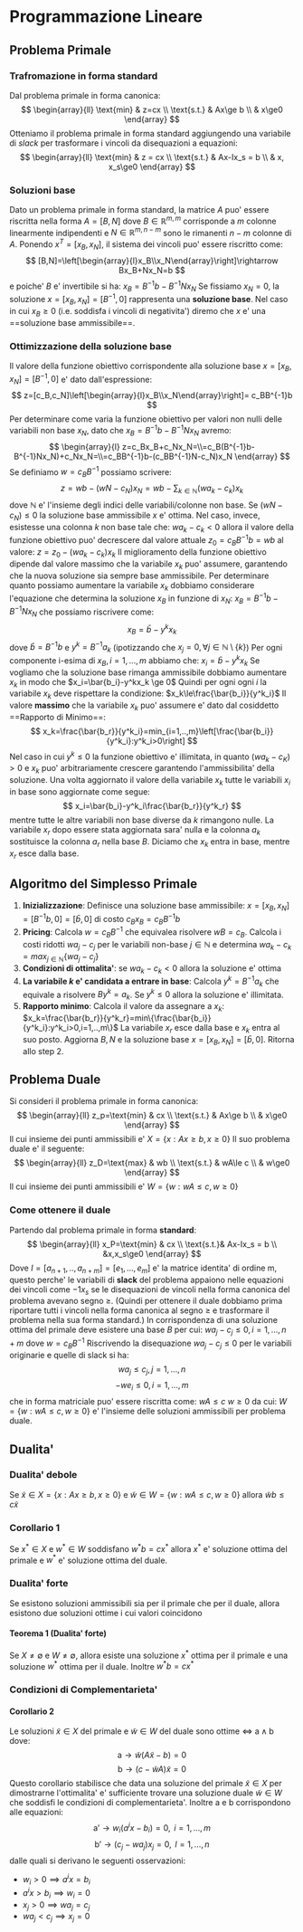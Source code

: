 # Programmazione Lineare
## Problema Primale
### Trafromazione in forma standard
Dal problema primale in forma canonica:
$$
\begin{array}{ll}
	\text{min} & z=cx \\
	\text{s.t.} & Ax\ge b \\
	& x\ge0
\end{array}
$$
Otteniamo il problema primale in forma standard aggiungendo una variabile di _slack_ per trasformare i vincoli da disequazioni a equazioni:
$$
\begin{array}{ll}
	\text{min} & z = cx \\
	\text{s.t.} & Ax-Ix_s = b \\
	& x, x_s\ge0
\end{array}
$$
### Soluzioni base
Dato un problema primale in forma standard, la matrice $A$ puo' essere riscritta nella forma $A = [B, N]$ dove $B \in \mathbb{R}^{m,m}$ corrisponde a $m$ colonne linearmente indipendenti e $N \in \mathbb{R}^{m,n-m}$ sono le rimanenti $n-m$ colonne di $A$.
Ponendo $x^T=[x_B,x_N]$, il sistema dei vincoli puo' essere riscritto come:
$$
[B,N]=\left[\begin{array}{l}x_B\\x_N\end{array}\right]\rightarrow Bx_B+Nx_N=b
$$
e poiche' $B$ e' invertibile si ha: $x_B=B^{-1}b-B^{-1}Nx_N$
Se fissiamo $x_N=0$, la soluzione $x=[x_B,x_N]=[B^{-1},0]$ rappresenta una __soluzione base__. Nel caso in cui $x_B\ge0$ (i.e. soddisfa i vincoli di negativita') diremo che $x$ e' una ==soluzione base ammissibile==.
### Ottimizzazione della soluzione base
Il valore della funzione obiettivo corrispondente alla soluzione base $x=[x_B,x_N]=[B^{-1},0]$ e' dato dall'espressione:
$$
z=[c_B,c_N]\left[\begin{array}{l}x_B\\x_N\end{array}\right]= c_BB^{-1}b
$$
Per determinare come varia la funzione obiettivo per valori non nulli delle variabili non base $x_N$, dato che $x_B=B^{-1}b-B^{-1}Nx_N$ avremo:
$$
\begin{array}{l}
z=c_Bx_B+c_Nx_N=\\=c_B(B^{-1}b-B^{-1}Nx_N)+c_Nx_N=\\=c_BB^{-1}b-(c_BB^{-1}N-c_N)x_N
\end{array}
$$
Se definiamo $w=c_BB^{-1}$ possiamo scrivere:
$$
z=wb-(wN-c_N)x_N=wb-\sum_{k\in \mathbb{N}}(wa_k-c_k)x_k
$$
dove $\mathbb{N}$ e' l'insieme degli indici delle variabili/colonne non base.
Se $(wN-c_N)\le0$ la soluzione base ammissibile $x$ e' ottima. Nel caso, invece, esistesse una colonna $k$ non base tale che: $wa_k-c_k <0$ allora il valore della funzione obiettivo puo' decrescere dal valore attuale $z_0=c_BB^{-1}b=wb$ al valore: $z=z_0-(wa_k-c_k)x_k$
Il miglioramento della funzione obiettivo dipende dal valore massimo che la variabile $x_k$ puo' assumere, garantendo che la nuova soluzione sia sempre base ammissibile.
Per determinare quanto possiamo aumentare la variabile $x_k$ dobbiamo considerare l'equazione che determina la soluzione $x_B$ in funzione di $x_N$: $x_B=B^{-1}b-B^{-1}Nx_N$ che possiamo riscrivere come:
$$
x_B=\bar{b}-y^kx_k
$$
dove $\bar{b}=B^{-1}b$ e $y^k=B^{-1}a_k$ (ipotizzando che $x_j=0,\forall j\in \mathbb{N}\setminus\{k\}$)
Per ogni componente i-esima di $x_B, i=1,...,m$ abbiamo che: $x_i=\bar{b}-y^kx_k$
Se vogliamo che la soluzione base rimanga ammissibile dobbiamo aumentare $x_k$ in modo che $x_i=\bar{b_i}-y^kx_k \ge 0$
Quindi per ogni ogni $i$ la variabile $x_k$ deve rispettare la condizione: $x_k\le\frac{\bar{b_i}}{y^k_i}$
Il valore **massimo** che la variabile $x_k$ puo' assumere e' dato dal cosiddetto ==Rapporto di Minimo==:
$$
x_k=\frac{\bar{b_r}}{y^k_i}=min_{i=1,..,m}\left[\frac{\bar{b_i}}{y^k_i}:y^k_i>0\right]
$$
Nel caso in cui $y^k \le 0$ la funzione obiettivo e' illimitata, in quanto $(wa_k-c_K)>0$ e $x_k$ puo' arbitrariamente crescere garantendo l'ammissibilita' della soluzione.
Una volta aggiornato il valore della variabile $x_k$ tutte le variabili $x_i$ in base sono aggiornate come segue:
$$
x_i=\bar{b_i}-y^k_i\frac{\bar{b_r}}{y^k_r}
$$
mentre tutte le altre variabili non base diverse da $k$ rimangono nulle.
La variabile $x_r$ dopo essere stata aggiornata sara' nulla e la colonna $a_k$ sostituisce la colonna $a_r$ nella base $B$. Diciamo che $x_k$ entra in base, mentre $x_r$ esce dalla base.

## Algoritmo del Simplesso Primale
1. **Inizializzazione**: Definisce una soluzione base ammissibile: $x=[x_B,x_N]=[B^{-1}b,0]=[\bar{b},0]$ di costo $c_Bx_B=c_BB^{-1}b$
2. **Pricing**: Calcola $w=c_BB^{-1}$ che equivalea risolvere $wB=c_B$. Calcola i costi ridotti $wa_j-c_j$ per le variabili non-base $j\in \mathbb{N}$ e determina $wa_k-c_k=max_{j\in\mathbb{N}}\{wa_j-c_j\}$
3. **Condizioni di ottimalita'**: se $wa_k-c_k < 0$ allora la soluzione e' ottima
4. **La variabile $k$ e' candidata a entrare in base**: Calcola $y^k=B^{-1}a_k$ che equivale a risolvere $By^k=a_k$. Se $y^k\le0$ allora la soluzione e' illimitata.
5. **Rapporto minimo**: Calcola il valore da assegnare a $x_k$: $x_k=\frac{\bar{b_r}}{y^k_r}=min\{\frac{\bar{b_i}}{y^k_i}:y^k_i>0,i=1,..,m\}$ La variabile $x_r$ esce dalla base e $x_k$ entra al suo posto. Aggiorna $B,N$ e la soluzione base $x=[x_B,x_N]=[\bar{b},0]$. Ritorna allo step 2.
## Problema Duale
Si consideri il problema primale in forma canonica:
$$
\begin{array}{ll}
	z_p=\text{min} & cx \\
	\text{s.t.} & Ax\ge b \\
	& x\ge0
\end{array}
$$
Il cui insieme dei punti ammissibili e' $X=\{x:Ax\ge b,x\ge0\}$
Il suo problema duale e' il seguente:
$$
\begin{array}{ll}
	z_D=\text{max} & wb \\
	\text{s.t.} & wA\le c \\
	& w\ge0
\end{array}
$$
Il cui insieme dei punti ammissibili e' $W=\{w:wA\le c,w\ge0\}$
### Come ottenere il duale
Partendo dal problema primale in forma **standard**:
$$
\begin{array}{ll}
	x_P=\text{min}  & cx \\
	\text{s.t.}& Ax-Ix_s = b \\
	&x,x_s\ge0
\end{array}
$$
Dove $I=[a_{n+1},..,a_{n+m}]=[e_1,\dots,e_m]$ e' la matrice identita' di ordine m, questo perche' le variabili di **slack** del problema appaiono nelle equazioni dei vincoli come $-1x_s$ se le disequazioni de vincoli nella forma canonica del problema avevano segno $\ge$. (Quindi per ottenere il duale dobbiamo prima riportare tutti i vincoli nella forma canonica al segno $\ge$ e trasformare il problema nella sua forma standard.)
In corrispondenza di una soluzione ottima del primale deve esistere una base $B$ per cui: $wa_j-c_j\le0, i=1,\dots,n+m$ dove $w=c_BB^{-1}$
Riscrivendo la disequazione $wa_j-c_j\le0$ per le variabili originarie e quelle di slack si ha:
$$wa_j\le c_j, j=1,\dots,n$$
$$-we_i\le0, i=1,\dots,m$$
che in forma matriciale puo' essere riscritta come: $wA\le c$ $w\ge0$ da cui: $W=\{w: wA\le c, w\ge0\}$ e' l'insieme delle soluzioni ammissibili per problema duale.
## Dualita'
### Dualita' debole
Se $\tilde{x}\in X=\{x:Ax\ge b,x\ge0\}$ e $\tilde{w}\in W=\{w:wA\le c, w\ge0\}$ allora $\tilde{w}b\le c\tilde{x}$
### Corollario 1
Se $x^*\in X$ e $w^*\in W$ soddisfano $w^*b=cx^*$ allora $x^*$ e' soluzione ottima del primale e $w^*$ e' soluzione ottima del duale.
### Dualita' forte
Se esistono soluzioni ammissibili sia per il primale che per il duale, allora esistono due soluzioni ottime i cui valori coincidono
#### Teorema 1 (Dualita' forte)
Se $X\ne \emptyset$ e $W\ne \emptyset$, allora esiste una soluzione $x^*$ ottima per il primale e una soluzione $w^*$ ottima per il duale. Inoltre $w^*b=cx^*$
### Condizioni di Complementarieta'
#### Corollario 2
Le soluzioni $\tilde{x}\in X$ del primale e $\tilde{w}\in W$ del duale sono ottime $\iff$ $\text{a} \land \text{b}$ dove:
$$\text{a} \rightarrow \tilde{w}(A\tilde{x}-b)=0$$
$$\text{b} \rightarrow (c-\tilde{w}A)\tilde{x}=0$$
Questo corollario stabilisce che data una soluzione del primale $\tilde{x}\in X$ per dimostrarne l'ottimalita' e' sufficiente trovare una soluzione duale $\tilde{w}\in W$ che soddisfi le condizioni di complementarieta'.
Inoltre $\text{a}$ e $\text{b}$ corrispondono alle equazioni:
$$\text{a'}\rightarrow w_i(a^ix-b_i)=0,\text{ }i=1,\dots,m$$
$$\text{b'}\rightarrow (c_j-wa_j)x_j=0,\text{ }l=1,\dots,n$$
dalle quali si derivano le seguenti osservazioni:
- $w_i>0\implies a^ix=b_i$
- $a^ix>b_i\implies w_i=0$
- $x_j>0\implies wa_j=c_j$
- $wa_j<c_j\implies x_j=0$